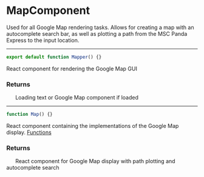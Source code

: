 # MapComponent
Used for all Google Map rendering tasks. Allows for creating a map with an autocomplete search bar, as well as plotting a path from the MSC Panda Express to the input location.

-----

```js
export default function Mapper() {}
```
React component for rendering the Google Map GUI
### Returns
&nbsp;&nbsp;&nbsp;&nbsp;&nbsp;&nbsp;Loading text or Google Map component if loaded

-----

```js
function Map() {}
```
React component containing the implementations of the Google Map display. [Functions](./MapFuncs.md)
### Returns
&nbsp;&nbsp;&nbsp;&nbsp;&nbsp;&nbsp;React component for Google Map display with path plotting and autocomplete search
